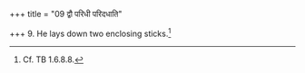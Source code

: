 +++
title = "09 द्वौ परिधी परिदधाति"

+++
9. He lays down two enclosing sticks.[^1]  

[^1]: Cf. TB 1.6.8.8.
